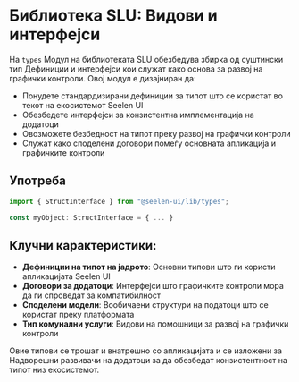 # **Библиотека SLU: Видови и интерфејси**

На `types` Модул на библиотеката SLU обезбедува збирка од суштински тип 
Дефиниции и интерфејси кои служат како основа за развој на графички контроли. 
Овој модул е ​​дизајниран да:

* Понудете стандардизирани дефиниции за типот што се користат во текот на екосистемот Seelen UI
* Обезбедете интерфејси за конзистентна имплементација на додатоци
* Овозможете безбедност на типот преку развој на графички контроли
* Служат како споделени договори помеѓу основната апликација и графичките контроли

## **Употреба**

```ts
import { StructInterface } from "@seelen-ui/lib/types";

const myObject: StructInterface = { ... }
```

## **Клучни карактеристики:**

* **Дефиниции на типот на јадрото**: Основни типови што ги користи апликацијата Seelen UI
* **Договори за додатоци**: Интерфејси што графичките контроли мора да ги спроведат за компатибилност
* **Споделени модели**: Вообичаени структури на податоци што се користат преку платформата
* **Тип комунални услуги**: Видови на помошници за развој на графички контроли

Овие типови се трошат и внатрешно со апликацијата и се изложени за 
Надворешни развивачи на додатоци за да обезбедат конзистентност на типот низ екосистемот.

